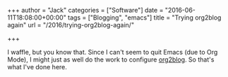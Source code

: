 +++
author = "Jack"
categories = ["Software"]
date = "2016-06-11T18:08:00+00:00"
tags = ["Blogging", "emacs"]
title = "Trying org2blog again"
url = "/2016/trying-org2blog-again/"

+++

I waffle, but you know that. Since I can't seem to quit Emacs (due to Org Mode), I might just as well do the work to configure [org2blog][1]. So that's what I've done here.

 [1]: https://github.com/punchagan/org2blog